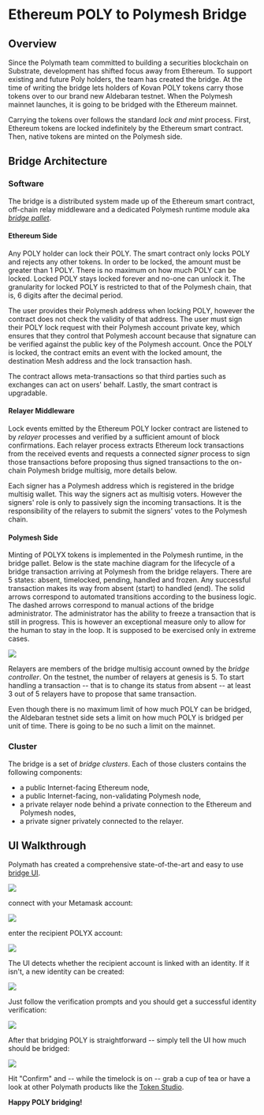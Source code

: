 # Ethereum POLY to Polymesh Bridge

## Overview

Since the Polymath team committed to building a securities blockchain on Substrate, development has shifted focus away from Ethereum. To support existing and future Poly holders, the team has created the bridge. At the time of writing the bridge lets holders of Kovan POLY tokens carry those tokens over to our brand new Aldebaran testnet. When the Polymesh mainnet launches, it is going to be bridged with the Ethereum mainnet.

Carrying the tokens over follows the standard *lock and mint* process. First, Ethereum tokens are locked indefinitely by the Ethereum smart contract. Then, native tokens are minted on the Polymesh side.

## Bridge Architecture

### Software

The bridge is a distributed system made up of the Ethereum smart contract, off-chain relay middleware and a dedicated Polymesh runtime module aka [*bridge pallet*](https://docs.polymesh.live/polymesh_runtime_common/bridge/index.html).

#### Ethereum Side

Any POLY holder can lock their POLY. The smart contract only locks POLY and rejects any other tokens. In order to be locked, the amount must be greater than 1 POLY. There is no maximum on how much POLY can be locked. Locked POLY stays locked forever and no-one can unlock it. The granularity for locked POLY is restricted to that of the Polymesh chain, that is, 6 digits after the decimal period.

The user provides their Polymesh address when locking POLY, however the contract does not check the validity of that address. The user must sign their POLY lock request with their Polymesh account private key, which ensures that they control that Polymesh account because that signature can be verified against the public key of the Polymesh account. Once the POLY is locked, the contract emits an event with the locked amount, the destination Mesh address and the lock transaction hash.

The contract allows meta-transactions so that third parties such as exchanges can act on users' behalf. Lastly, the smart contract is upgradable.

#### Relayer Middleware

Lock events emitted by the Ethereum POLY locker contract are listened to by *relayer* processes and verified by a sufficient amount of block confirmations. Each relayer process extracts Ethereum lock transactions from the received events and requests a connected *signer* process to sign those transactions before proposing thus signed transactions to the on-chain Polymesh bridge multisig, more details below.

Each signer has a Polymesh address which is registered in the bridge multisig wallet. This way the signers act as multisig voters. However the signers' role is only to passively sign the incoming transactions. It is the responsibility of the relayers to submit the signers' votes to the Polymesh chain.

#### Polymesh Side

Minting of POLYX tokens is implemented in the Polymesh runtime, in the bridge pallet. Below is the state machine diagram for the lifecycle of a bridge transaction arriving at Polymesh from the bridge relayers. There are 5 states: absent, timelocked, pending, handled and frozen. Any successful transaction makes its way from absent (start) to handled (end). The solid arrows correspond to automated transitions according to the business logic. The dashed arrows correspond to manual actions of the bridge administrator. The administrator has the ability to freeze a transaction that is still in progress. This is however an exceptional measure only to allow for the human to stay in the loop. It is supposed to be exercised only in extreme cases.

![](https://i.imgur.com/i7tSqI0.png)

Relayers are members of the bridge multisig account owned by the *bridge controller*. On the testnet, the number of relayers at genesis is 5. To start handling a transaction -- that is to change its status from absent -- at least 3 out of 5 relayers have to propose that same transaction.

Even though there is no maximum limit of how much POLY can be bridged, the Aldebaran testnet side sets a limit on how much POLY is bridged per unit of time. There is going to be no such a limit on the mainnet.

### Cluster

The bridge is a set of *bridge clusters*. Each of those clusters contains the following components:
* a public Internet-facing Ethereum node,
* a public Internet-facing, non-validating Polymesh node,
* a private relayer node behind a private connection to the Ethereum and Polymesh nodes,
* a private signer privately connected to the relayer.

## UI Walkthrough

Polymath has created a comprehensive state-of-the-art and easy to use [bridge UI](https://polybridge.polymesh.live/).

![](https://i.imgur.com/Ic5lw94.png)

connect with your Metamask account:

![](https://i.imgur.com/5w1O80f.png)

enter the recipient POLYX account:

![](https://i.imgur.com/V5QsHPU.png)

The UI detects whether the recipient account is linked with an identity. If it isn't, a new identity can be created:

![](https://i.imgur.com/QhT7Azb.png)

Just follow the verification prompts and you should get a successful identity verification:

![](https://i.imgur.com/7y2EEsv.png)

After that bridging POLY is straightforward -- simply tell the UI how much should be bridged:

![](https://i.imgur.com/L2PzsLl.png)

Hit "Confirm" and -- while the timelock is on -- grab a cup of tea or have a look at other Polymath products like the [Token Studio](https://tokenstudio.polymesh.live/).

**Happy POLY bridging!**
